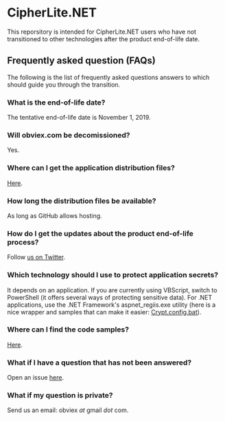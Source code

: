 # CipherLite.NET
This reporsitory is intended for CipherLite.NET users who have not transitioned to other technologies after the product end-of-life date.

## Frequently asked question (FAQs)
The following is the list of frequently asked questions answers to which should guide you through the transition.

### What is the end-of-life date?
The tentative end-of-life date is November 1, 2019.

### Will obviex.com be decomissioned?
Yes.

### Where can I get the application distribution files?
[Here](../../releases).

### How long the distribution files be available?
As long as GitHub allows hosting.

### How do I get the updates about the product end-of-life process?
Follow [us on Twitter](http://twitter.com/obviex).

### Which technology should I use to protect application secrets?
It depends on an application. If you are currently using VBScript, switch to PowerShell (it offers several ways of protecting sensitive data). For .NET applications, use the .NET Framework's aspnet_regiis.exe utility (here is a nice wrapper and samples that can make it easier: [Crypt.config.bat](https://github.com/alekdavis/Crypt.config.bat)).

### Where can I find the code samples?
[Here](https://github.com/obviex/Samples).

### What if I have a question that has not been answered?
Open an issue [here](../../issues).

### What if my question is private?
Send us an email: obviex _at_ gmail _dot_ com.

